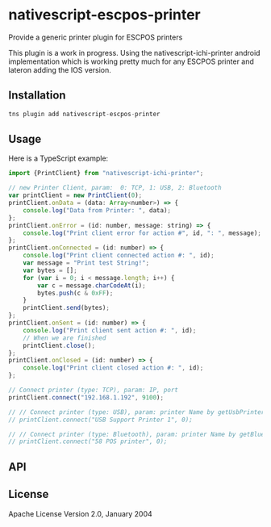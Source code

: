 # nativescript-escpos-printer

Provide a generic printer plugin for ESCPOS printers

This plugin is a work in progress.
Using the nativescript-ichi-printer android implementation which is working pretty much for any ESCPOS printer and lateron adding the IOS version.

## Installation

```javascript
tns plugin add nativescript-escpos-printer
```

## Usage 

Here is a TypeScript example:

```js
import {PrintClient} from "nativescript-ichi-printer";

// new Printer Client, param:  0: TCP, 1: USB, 2: Bluetooth
var printClient = new PrintClient(0);
printClient.onData = (data: Array<number>) => {
    console.log("Data from Printer: ", data);
};
printClient.onError = (id: number, message: string) => {
    console.log("Print client error for action #", id, ": ", message);
};
printClient.onConnected = (id: number) => {
    console.log("Print client connected action #: ", id);
    var message = "Print test String!";
    var bytes = [];
    for (var i = 0; i < message.length; i++) {
        var c = message.charCodeAt(i);
        bytes.push(c & 0xFF);
    }
    printClient.send(bytes);
};
printClient.onSent = (id: number) => {
    console.log("Print client sent action #: ", id);
    // When we are finished
    printClient.close();
};
printClient.onClosed = (id: number) => {
    console.log("Print client closed action #: ", id);
};

// Connect printer (type: TCP), param: IP, port
printClient.connect("192.168.1.192", 9100);

// // Connect printer (type: USB), param: printer Name by getUsbPrinters()
// printClient.connect("USB Support Printer 1", 0);

// // Connect printer (type: Bluetooth), param: printer Name by getBlueToothPrinters()
// printClient.connect("58 POS printer", 0);


```

## API

    
## License

Apache License Version 2.0, January 2004
